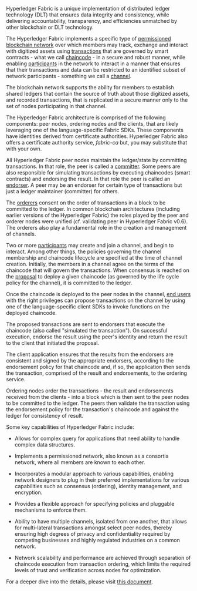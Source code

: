 Hyperledger Fabric is a unique implementation of distributed ledger technology
(DLT) that ensures data integrity and consistency, while delivering
accountability, transparency, and efficiencies unmatched by other blockchain
or DLT technology.

The Hyperledger Fabric implements a specific type of
[permissioned](glossary.md#permissioned-network)
[blockchain network](glossary.md#blockchain-network) over which members may
track, exchange and interact with digitized assets using
[transactions](glossary.md#transactions) that are governed by smart
contracts - what we call [chaincode](glossary.md#chaincode) - in a secure and
robust manner, while enabling [participants](glossary.md#participants) in the
network to interact in a manner that ensures that their transactions and data
can be restricted to an identified subset of network participants - something
we call a [channel](glossary.md#channel).

The blockchain network supports the ability for members to establish
shared ledgers that contain the source of truth about those digitized
assets, and recorded transactions, that is replicated in a secure manner only
to the set of nodes participating in that channel.

The Hyperledger Fabric architecture is comprised of the following components:
peer nodes, ordering nodes and the clients, that are likely leveraging one of
the language-specific Fabric SDKs. These components have identities derived
from certificate authorities. Hyperledger Fabric also offers a certificate
authority service, *fabric-ca* but, you may substitute that with your own.

All Hyperledger Fabric peer nodes maintain the ledger/state by committing
transactions. In that role, the peer is called a
[committer](glossary.md#committer). Some peers are also responsible for
simulating transactions by executing chaincodes (smart contracts) and endorsing
the result. In that role the peer is called an [endorser](glossary.md#endorser).
A peer may be an endorser for certain type of transactions but just a ledger
maintainer (committer) for others.

The [orderers](glossary.md#orderer) consent on the order of transactions in a
block to be committed to the ledger. In common blockchain architectures
(including earlier versions of the Hyperledger Fabric) the roles played by
the peer and orderer nodes were unified (cf. validating peer in Hyperledger
Fabric v0.6). The orderers also play a fundamental role in the creation and
management of channels.

Two or more [participants](glossary.md#participant) may create and join a
channel, and begin to interact. Among other things, the policies governing the
channel membership and chaincode lifecycle are specified at the time of
channel creation. Initially, the members in a channel agree on
the terms of the chaincode that will govern the transactions. When consensus
is reached on the [proposal](glossary.md#proposal) to deploy a given chaincode
(as governed by the life cycle policy for the channel), it is committed to
the ledger.

Once the chaincode is deployed to the peer nodes in the channel,
[end users](glossary.md#end-users) with the right privileges can propose
transactions on the channel by using one of the language-specific client SDKs
to invoke functions on the deployed chaincode.

The proposed transactions are sent to endorsers that execute the chaincode
(also called "simulated the transaction"). On successful execution, endorse
the result using the peer's identity and return the result to the client that
initiated the proposal.

The client application ensures that the results from the endorsers are
consistent and signed by the appropriate endorsers, according to the endorsement
policy for that chaincode and, if so, the application then sends the transaction,
comprised of the result and endorsements, to the ordering service.  

Ordering nodes order the transactions - the result and endorsements received
from the clients - into a block which is then sent to the peer nodes to be
committed to the ledger. The peers then validate the transaction using the
endorsement policy for the transaction's chaincode and against the ledger for
consistency of result.

Some key capabilities of Hyperledger Fabric include:

- Allows for complex query for applications that need ability to handle complex
data structures.

- Implements a permissioned network, also known as a consortia network, where
all members are known to each other.

- Incorporates a modular approach to various capabilities, enabling network
designers to plug in their preferred implementations for various capabilities
such as consensus (ordering), identity management, and encryption.

- Provides a flexible approach for specifying policies and pluggable mechanisms
to enforce them.

- Ability to have multiple channels, isolated from one another, that
allows for multi-lateral transactions amongst select peer nodes, thereby
ensuring high degrees of privacy and confidentiality required by competing
businesses and highly regulated industries on a common network.

- Network scalability and performance are achieved through separation of
chaincode execution from transaction ordering, which limits the required levels
of trust and verification across nodes for optimization.

For a deeper dive into the details, please visit
[this document](arch-deep-dive.md).
